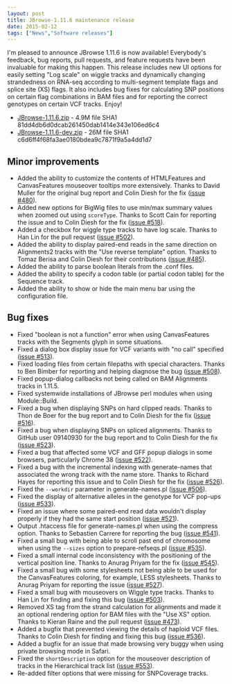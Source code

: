 ```yaml
---
layout: post
title: JBrowse-1.11.6 maintenance release
date: 2015-02-12
tags: ["News","Software releases"]
---
```


I'm pleased to announce JBrowse 1.11.6 is now available! Everybody's feedback, bug reports, pull requests, and feature requests have been invaluable for making this happen. This release includes new UI options for easily setting "Log scale" on wiggle tracks and dynamically changing strandedness on RNA-seq according to multi-segment template flags and splice site (XS) flags. It also includes bug fixes for calculating SNP positions on certain flag combinations in BAM files and for reporting the correct genotypes on certain VCF tracks. Enjoy!

*   [JBrowse-1.11.6.zip](http://jbrowse.org/releases/JBrowse-1.11.6.zip) - 4.9M
file SHA1 81dd4db6d0dcab261450dab1414e343e106ed6c4
*   [JBrowse-1.11.6-dev.zip](http://jbrowse.org/releases/JBrowse-1.11.6-dev.zip) - 26M
file SHA1 c6d6ff4f68fa3ae0180bdea9c7871f9a5a4dd1d7

## Minor improvements

*   Added the ability to customize the contents of HTMLFeatures and CanvasFeatures mouseover tooltips more extensively. Thanks to David Muller for the original bug report and Colin Diesh for the fix ([issue #480](https://github.com/gmod/jbrowse/issues/480)).
*   Added new options for BigWig files to use min/max summary values when zoomed out using `scoreType`. Thanks to Scott Cain for reporting the issue and to Colin Diesh for the fix ([issue #518](https://github.com/gmod/jbrowse/issues/518)).
*   Added a checkbox for wiggle type tracks to have log scale. Thanks to Han Lin for the pull request ([issue #502](https://github.com/gmod/jbrowse/issues/502)).
*   Added the ability to display paired-end reads in the same direction on Alignments2 tracks with the "Use reverse template" option. Thanks to Tomaz Berisa and Colin Diesh for their contributions ([issue #485](https://github.com/gmod/jbrowse/issues/485)).
*   Added the ability to parse boolean literals from the .conf files.
*   Added the ability to specify a codon table (or partial codon table) for the Sequence track.
*   Added the ability to show or hide the main menu bar using the configuration file.

## Bug fixes

*   Fixed "boolean is not a function" error when using CanvasFeatures tracks with the Segments glyph in some situations.
*   Fixed a dialog box display issue for VCF variants with "no call" specified ([issue #513](https://github.com/gmod/jbrowse/issues/513)).
*   Fixed loading files from certain filepaths with special characters. Thanks to Ben Bimber for reporting and helping diagnose the bug ([issue #508](https://github.com/gmod/jbrowse/issues/508)).
*   Fixed popup-dialog callbacks not being called on BAM Alignments tracks in 1.11.5.
*   Fixed systemwide installations of JBrowse perl modules when using Module::Build.
*   Fixed a bug when displaying SNPs on hard clipped reads. Thanks to Thon de Boer for the bug report and to Colin Diesh for the fix ([issue #516](https://github.com/gmod/jbrowse/issues/516)).
*   Fixed a bug when displaying SNPs on spliced alignments. Thanks to GitHub user 09140930 for the bug report and to Colin Diesh for the fix ([issue #523](https://github.com/gmod/jbrowse/issues/523)).
*   Fixed a bug that affected some VCF and GFF popup dialogs in some browsers, particularly Chrome 38 ([issue #522](https://github.com/gmod/jbrowse/issues/522)).
*   Fixed a bug with the incremental indexing with generate-names that associated the wrong track with the name store. Thanks to Richard Hayes for reporting this issue and to Colin Diesh for the fix ([issue #526](https://github.com/gmod/jbrowse/issues/526)).
*   Fixed the `--workdir` parameter in generate-names.pl ([issue #506](https://github.com/gmod/jbrowse/issues/506)).
*   Fixed the display of alternative alleles in the genotype for VCF pop-ups ([issue #533](https://github.com/gmod/jbrowse/issues/533)).
*   Fixed an issue where some paired-end read data wouldn't display properly if they had the same start position ([issue #521](https://github.com/gmod/jbrowse/issues/521)).
*   Output .htaccess file for generate-names.pl when using the compress option. Thanks to Sebastien Carrere for reporting the bug ([issue #541](https://github.com/gmod/jbrowse/issues/541)).
*   Fixed a small bug with being able to scroll past end of chromosome when using the `--sizes` option to prepare-refseqs.pl ([issue #535](https://github.com/gmod/jbrowse/issues/535)).
*   Fixed a small internal code inconsistency with the positioning of the vertical position line. Thanks to Anurag Priyam for the fix ([issue #545](https://github.com/gmod/jbrowse/issues/545)).
*   Fixed a small bug with some stylesheets not being able to be used for the CanvasFeatures coloring, for example, LESS stylesheets. Thanks to Anurag Priyam for reporting the issue ([issue #527](https://github.com/gmod/jbrowse/issues/527)).
*   Fixed a small bug with mouseovers on Wiggle type tracks. Thanks to Han Lin for finding and fixing this bug ([issue #503](https://github.com/gmod/jbrowse/issues/503)).
*   Removed XS tag from the strand calculation for alignments and made it an optional rendering option for BAM files with the "Use XS" option. Thanks to Kieran Raine and the pull request ([issue #473](https://github.com/gmod/jbrowse/issues/473)).
*   Added a bugfix that prevented viewing the details of haploid VCF files. Thanks to Colin Diesh for finding and fixing this bug ([issue #536](https://github.com/gmod/jbrowse/issues/536)).
*   Added a bugfix for an issue that made browsing very buggy when using private browsing mode in Safari.
*   Fixed the `shortDescription` option for the mouseover description of tracks in the Hierarchical track list ([issue #553](https://github.com/gmod/jbrowse/issues/553)).
*   Re-added filter options that were missing for SNPCoverage tracks.
